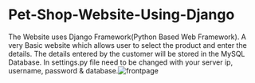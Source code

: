 # Pet-Shop-Website-Using-Django
The Website uses Django Framework(Python Based Web Framework). 
A very Basic website which allows user to select the product and enter the details. 
The details entered by the customer will be stored in the MySQL Database. 
In settings.py file need to be changed with your server ip, username, password & database.![frontpage](https://user-images.githubusercontent.com/67462482/111062004-52aa0100-84cc-11eb-8d1a-f2f57f1f0668.png)

